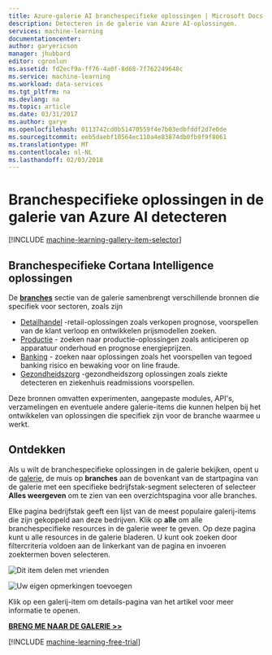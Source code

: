 ```yaml
---
title: Azure-galerie AI branchespecifieke oplossingen | Microsoft Docs
description: Detecteren in de galerie van Azure AI-oplossingen.
services: machine-learning
documentationcenter: 
author: garyericson
manager: jhubbard
editor: cgronlun
ms.assetid: fd2ecf9a-ff76-4a0f-8d68-7f762249648c
ms.service: machine-learning
ms.workload: data-services
ms.tgt_pltfrm: na
ms.devlang: na
ms.topic: article
ms.date: 03/31/2017
ms.author: garye
ms.openlocfilehash: 0113742cd0b51470559f4e7b03edbfddf2d7e0de
ms.sourcegitcommit: eeb5daebf10564ec110a4e83874db0fb9f9f8061
ms.translationtype: MT
ms.contentlocale: nl-NL
ms.lasthandoff: 02/03/2018
---
```

# <a name="discover-industry-specific-solutions-in-the-azure-ai-gallery"></a>Branchespecifieke oplossingen in de galerie van Azure AI detecteren
[!INCLUDE [machine-learning-gallery-item-selector](../../../includes/machine-learning-gallery-item-selector.md)]

## <a name="industry-specific-cortana-intelligence-solutions"></a>Branchespecifieke Cortana Intelligence oplossingen
De  **[branches](https://gallery.cortanaintelligence.com/industries)**  sectie van de galerie samenbrengt verschillende bronnen die specifiek voor sectoren, zoals zijn

* [Detailhandel](https://gallery.cortanaintelligence-int.com/industries/retail) -retail-oplossingen zoals verkopen prognose, voorspellen van de klant verloop en ontwikkelen prijsmodellen zoeken.
* [Productie](https://gallery.cortanaintelligence-int.com/industries/manufacturing) - zoeken naar productie-oplossingen zoals anticiperen op apparatuur onderhoud en prognose energieprijzen.
* [Banking](https://gallery.cortanaintelligence-int.com/industries/banking) - zoeken naar oplossingen zoals het voorspellen van tegoed banking risico en bewaking voor on line fraude.
* [Gezondheidszorg](https://gallery.cortanaintelligence-int.com/industries/healthcare) -gezondheidszorg oplossingen zoals ziekte detecteren en ziekenhuis readmissions voorspellen.

Deze bronnen omvatten experimenten, aangepaste modules, API's, verzamelingen en eventuele andere galerie-items die kunnen helpen bij het ontwikkelen van oplossingen die specifiek zijn voor de branche waarmee u werkt.

## <a name="discover"></a>Ontdekken
 Als u wilt de branchespecifieke oplossingen in de galerie bekijken, opent u de [galerie](http://gallery.cortanaintelligence.com), de muis op **branches** aan de bovenkant van de startpagina van de galerie met een specifieke bedrijfstak-segment selecteren of selecteer **Alles weergeven** om te zien van een overzichtspagina voor alle branches.

 Elke pagina bedrijfstak geeft een lijst van de meest populaire galerij-items die zijn gekoppeld aan deze bedrijven.
Klik op **alle** om alle branchespecifieke resources in de galerie weer te geven.
Op deze pagina kunt u alle resources in de galerie bladeren. U kunt ook zoeken door filtercriteria voldoen aan de linkerkant van de pagina en invoeren zoektermen boven selecteren.

![Dit item delen met vrienden](./media/gallery-how-to-use-contribute-publish/share-links.png)

![Uw eigen opmerkingen toevoegen](./media/gallery-how-to-use-contribute-publish/comments.png)

 Klik op een galerij-item om details-pagina van het artikel voor meer informatie te openen.

**[BRENG ME NAAR DE GALERIE >>](http://gallery.cortanaintelligence.com)**

[!INCLUDE [machine-learning-free-trial](../../../includes/machine-learning-free-trial.md)]


